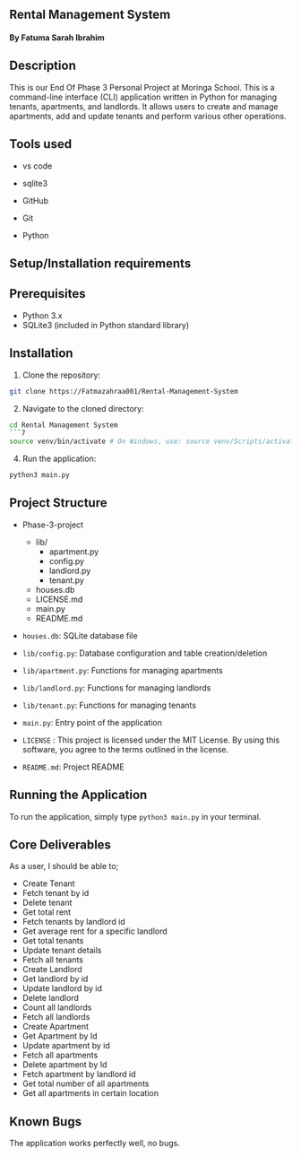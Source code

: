 ## Rental Management System
#### **By Fatuma Sarah Ibrahim**

## Description
This is our End Of Phase 3 Personal Project at Moringa School.
This is a command-line interface (CLI) application written in Python for managing tenants, apartments, and landlords. It allows users to create and manage apartments, add and update tenants and perform various other operations.

## Tools used

- vs code

- sqlite3

- GitHub

- Git

- Python


## Setup/Installation requirements
## Prerequisites

- Python 3.x
- SQLite3 (included in Python standard library)

## Installation

1. Clone the repository:
```bash
git clone https://Fatmazahraa001/Rental-Management-System
```
2. Navigate to the cloned directory:
```bash
cd Rental Management System
```7
source venv/bin/activate # On Windows, use: source venv/Scripts/activate
```
4. Run the application:
```bash
python3 main.py
```
## Project Structure

- Phase-3-project     
    - lib/
        - apartment.py
        - config.py
        - landlord.py
        - tenant.py
    - houses.db
    - LICENSE.md
    - main.py
    - README.md
    

- `houses.db`: SQLite database file
- `lib/config.py`: Database configuration and table creation/deletion
- `lib/apartment.py`: Functions for managing apartments
- `lib/landlord.py`: Functions for managing landlords
- `lib/tenant.py`: Functions for managing tenants
- `main.py`: Entry point of the application
- `LICENSE` : This project is licensed under the MIT License. By using this software, you agree to the terms outlined in the license.
- `README.md`: Project README
## Running the Application

To run the application, simply type `python3 main.py` in your terminal.

## Core Deliverables

As a user, I should be able to;

- Create Tenant
- Fetch tenant by id
- Delete tenant
- Get total rent
- Fetch tenants by landlord id
- Get average rent for a specific landlord
- Get total tenants
- Update tenant details
- Fetch all tenants
- Create Landlord
- Get landlord by id
- Update landlord by id
- Delete landlord
- Count all landlords
- Fetch all landlords
- Create Apartment
- Get Apartment by Id
- Update apartment by id
- Fetch all apartments
- Delete apartment by Id
- Fetch apartment by landlord id
- Get total number of all apartments 
- Get all apartments in certain location
## Known Bugs
The application works perfectly well, no bugs.

